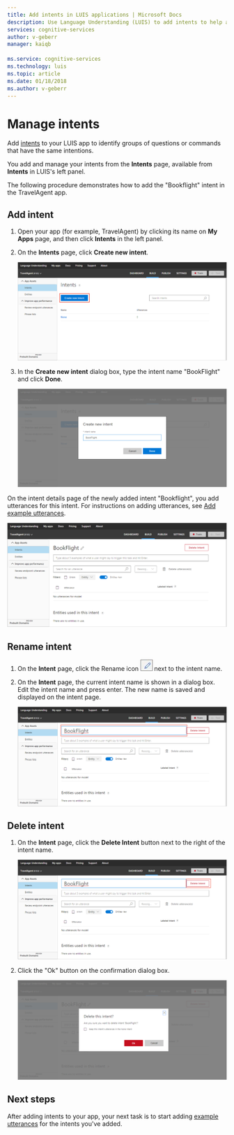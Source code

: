 ```yaml
---
title: Add intents in LUIS applications | Microsoft Docs
description: Use Language Understanding (LUIS) to add intents to help apps understand user requests and react to them properly.
services: cognitive-services
author: v-geberr
manager: kaiqb 

ms.service: cognitive-services
ms.technology: luis
ms.topic: article
ms.date: 01/18/2018
ms.author: v-geberr
---
```


# Manage intents 
Add [intents](luis-concept-intent.md) to your LUIS app to identify groups of questions or commands that have the same intentions. 

You add and manage your intents from the **Intents** page, available from **Intents** in LUIS's left panel. 

The following procedure demonstrates how to add the "Bookflight" intent in the TravelAgent app.

## Add intent

1. Open your app (for example, TravelAgent) by clicking its name on **My Apps** page, and then click **Intents** in the left panel. 
2. On the **Intents** page, click **Create new intent**.

    ![Intents List](./media/luis-how-to-add-intents/IntentsList.png)
3. In the **Create new intent** dialog box, type the intent name "BookFlight" and click **Done**.

    ![Add Intent](./media/luis-how-to-add-intents/Addintent-dialogbox.png)

On the intent details page of the newly added intent "Bookflight", you add utterances for this intent. For instructions on adding utterances, see [Add example utterances](Add-example-utterances.md).

![Intent Details page](./media/luis-how-to-add-intents/IntentDetails-UtterancesTab1.png)

## Rename intent

1. On the **Intent** page, click the Rename icon ![Rename Intent](./media/luis-how-to-add-intents/Rename-Intent-btn.png) next to the intent name. 

2. On the **Intent** page, the current intent name is shown in a dialog box. Edit the intent name and press enter. The new name is saved and displayed on the intent page.

    ![Edit Intent](./media/luis-how-to-add-intents/EditIntent-dialogbox.png)

## Delete intent
 
1. On the **Intent** page, click the **Delete Intent** button next to the right of the intent name. 

    ![Delete Intent Button](./media/luis-how-to-add-intents/DeleteIntent.png)

2. Click the "Ok" button on the confirmation dialog box.

    ![Delete Intent Dialog](./media/luis-how-to-add-intents/DeleteIntent-Confirmation.png)


## Next steps

After adding intents to your app, your next task is to start adding [example utterances](Add-example-utterances.md) for the intents you've added. 
